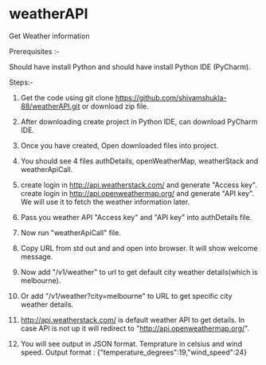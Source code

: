 # weatherAPI
Get Weather information

Prerequisites :- 

Should have install Python and should have install Python IDE (PyCharm).

Steps:-

1. Get the code using git clone https://github.com/shivamshukla-88/weatherAPI.git or download zip file.

2. After downloading create project in Python IDE, can download PyCharm IDE.

3. Once you have created, Open downloaded files into project.

4. You should see 4 files authDetails, openWeatherMap, weatherStack and weatherApiCall.

5. create login in http://api.weatherstack.com/ and generate "Access key". create login in http://api.openweathermap.org/ and generate "API key". We will use it to fetch the weather information later.

6. Pass you weather API "Access key" and "API key" into authDetails file.

7. Now run "weatherApiCall" file. 

8. Copy URL from std out and and open into browser. It will show welcome message.

9. Now add "/v1/weather" to url to get default city weather details(which is melbourne).

10. Or add "/v1/weather?city=melbourne" to URL to get specific city  weather details.

11. http://api.weatherstack.com/ is default weather API to get details. In case API is not up it will redirect to "http://api.openweathermap.org/".

12. You will see output in JSON format. Temprature in celsius and wind speed.
   Output format : {"temperature_degrees":19,"wind_speed":24}
